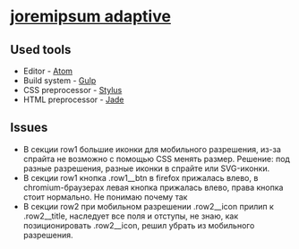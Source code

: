 # [joremipsum adaptive](https://gitanon.github.io/projects/joremipsum--adaptive/dist/index.html)

## Used tools

* Editor - [Atom](https://atom.io/)
* Build system - [Gulp](http://gulpjs.com/)
* CSS preprocessor - [Stylus](http://stylus-lang.com/)
* HTML preprocessor - [Jade](http://jade-lang.com/)

## Issues

* В секции row1 большие иконки для мобильного разрешения, из-за спрайта не возможно с помощью CSS менять размер. Решение: под разные разрешения, разные иконки в спрайте или SVG-иконки.
* В секции row1 кнопка .row1__btn в firefox прижалась влево, в chromium-браузерах левая кнопка прижалась влево, права кнопка стоит нормально. Не понимаю почему так
* В секции row2 при мобильном разрешении .row2__icon прилип к .row2__title, наследует все поля и отступы, не знаю, как позиционировать .row2__icon, решил убрать из мобильного разрешения.
